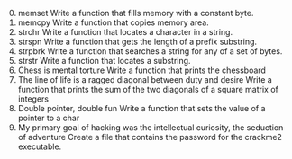0. memset
Write a function that fills memory with a constant byte.
1. memcpy
Write a function that copies memory area.
2. strchr
Write a function that locates a character in a string.
3. strspn
Write a function that gets the length of a prefix substring.
4. strpbrk
Write a function that searches a string for any of a set of bytes.
5. strstr
Write a function that locates a substring.
6. Chess is mental torture
Write a function that prints the chessboard
7. The line of life is a ragged diagonal between duty and desire
Write a function that prints the sum of the two diagonals of a square matrix of integers
8. Double pointer, double fun
Write a function that sets the value of a pointer to a char
9. My primary goal of hacking was the intellectual curiosity, the seduction of adventure
Create a file that contains the password for the crackme2 executable.
